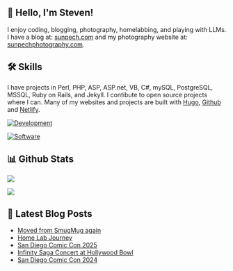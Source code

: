 ## 👋 Hello, I'm Steven!

I enjoy coding, blogging, photography, homelabbing, and playing with LLMs. I have a blog at: [sunpech.com](https://sunpech.com) and my photography website at: [sunpechphotography.com](https://sunpechphotography.com).

## 🛠️ Skills

I have projects in Perl, PHP, ASP, ASP.net, VB, C#, mySQL, PostgreSQL, MSSQL, Ruby on Rails, and Jekyll. I contibute to open source projects where I can. Many of my websites and projects are built with [Hugo](https://gohugo.io/), [Github](https://github.com) and [Netlify](https://www.netlify.com/).

[![Development](https://skillicons.dev/icons?i=bootstrap,cs,css,dotnet,git,go,html,md,mysql,perl,postgres,php,rails,ruby)](https://skillicons.dev)

[![Software](https://skillicons.dev/icons?i=apple,bitbucket,discord,github,linux,netlify,ps,ubuntu,visualstudio,vscode,windows)](https://skillicons.dev)

## 📊 Github Stats

![](http://github-profile-summary-cards.vercel.app/api/cards/stats?username=sunpech&theme=transparent)

![](http://github-profile-summary-cards.vercel.app/api/cards/profile-details?username=sunpech&theme=transparent)

## 📝 Latest Blog Posts
<!-- BLOG-POST-LIST:START -->
- [Moved from SmugMug again](https://sunpech.com/2025/09/moved-from-smugmug-again/?utm_source=atom_feed)
- [Home Lab Journey](https://sunpech.com/2025/09/home-lab-journey/?utm_source=atom_feed)
- [San Diego Comic Con 2025](https://sunpech.com/2025/08/san-diego-comic-con-2025/?utm_source=atom_feed)
- [Infinity Saga Concert at Hollywood Bowl](https://sunpech.com/2024/09/infinity-saga-concert-at-hollywood-bowl/?utm_source=atom_feed)
- [San Diego Comic Con 2024](https://sunpech.com/2024/08/san-diego-comic-con-2024/?utm_source=atom_feed)
<!-- BLOG-POST-LIST:END -->

<!--
**sunpech/sunpech** is a ✨ _special_ ✨ repository because its `README.md` (this file) appears on your GitHub profile.

Here are some ideas to get you started:

- 🔭 I’m currently working on ...
- 🌱 I’m currently learning ...
- 👯 I’m looking to collaborate on ...
- 🤔 I’m looking for help with ...
- 💬 Ask me about ...
- 📫 How to reach me: ...
- 😄 Pronouns: ...
- ⚡ Fun fact: ...
-->
